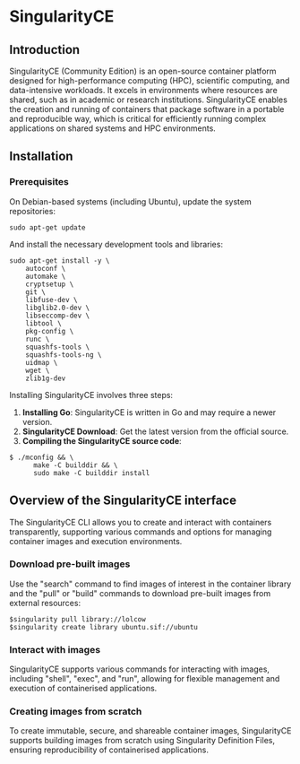 # SingularityCE

## Introduction
SingularityCE (Community Edition) is an open-source container platform designed for high-performance computing (HPC), scientific computing, and data-intensive workloads. It excels in environments where resources are shared, such as in academic or research institutions. SingularityCE enables the creation and running of containers that package software in a portable and reproducible way, which is critical for efficiently running complex applications on shared systems and HPC environments.

## Installation
### Prerequisites
On Debian-based systems (including Ubuntu), update the system repositories:

```
sudo apt-get update
```

And install the necessary development tools and libraries:

```
sudo apt-get install -y \
    autoconf \
    automake \
    cryptsetup \
    git \
    libfuse-dev \
    libglib2.0-dev \
    libseccomp-dev \
    libtool \
    pkg-config \
    runc \
    squashfs-tools \
    squashfs-tools-ng \
    uidmap \
    wget \
    zlib1g-dev
```

Installing SingularityCE involves three steps:

1. **Installing Go**: SingularityCE is written in Go and may require a newer version.
2. **SingularityCE Download**: Get the latest version from the official source.
3. **Compiling the SingularityCE source code**:

```
$ ./mconfig && \
      make -C builddir && \
      sudo make -C builddir install
```

## Overview of the SingularityCE interface
The SingularityCE CLI allows you to create and interact with containers transparently, supporting various commands and options for managing container images and execution environments.

### Download pre-built images
Use the "search" command to find images of interest in the container library and the "pull" or "build" commands to download pre-built images from external resources:

```
$singularity pull library://lolcow
$singularity create library ubuntu.sif://ubuntu
```

### Interact with images
SingularityCE supports various commands for interacting with images, including "shell", "exec", and "run", allowing for flexible management and execution of containerised applications.

### Creating images from scratch
To create immutable, secure, and shareable container images, SingularityCE supports building images from scratch using Singularity Definition Files, ensuring reproducibility of containerised applications.

